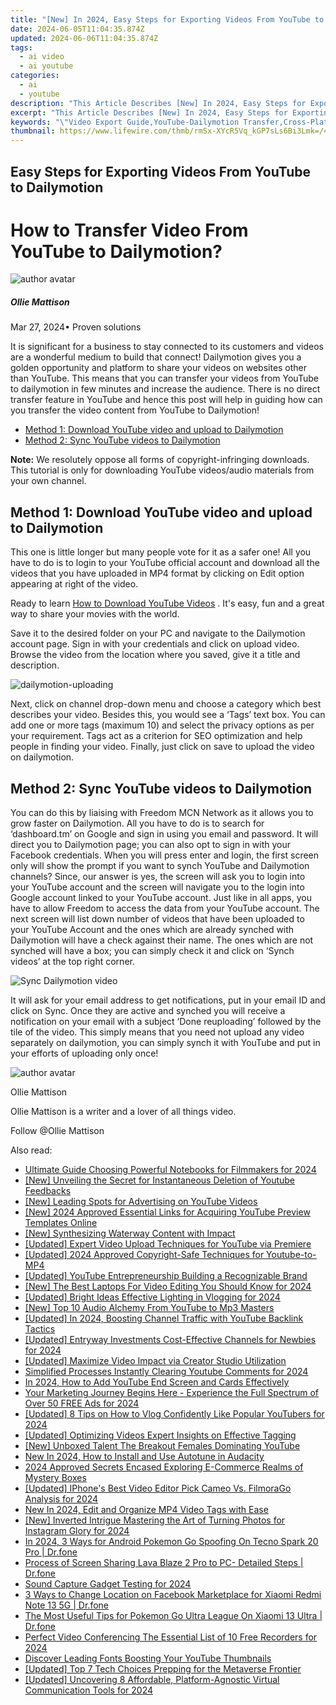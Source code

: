 ```yaml
---
title: "[New] In 2024, Easy Steps for Exporting Videos From YouTube to Dailymotion"
date: 2024-06-05T11:04:35.874Z
updated: 2024-06-06T11:04:35.874Z
tags:
  - ai video
  - ai youtube
categories:
  - ai
  - youtube
description: "This Article Describes [New] In 2024, Easy Steps for Exporting Videos From YouTube to Dailymotion"
excerpt: "This Article Describes [New] In 2024, Easy Steps for Exporting Videos From YouTube to Dailymotion"
keywords: "\"Video Export Guide,YouTube-Dailymotion Transfer,Cross-Platform Video Upload,DIY Video Exporting,Stream to Dailymotion,Online Video Conversion,YouTube to Dailymotion Export\""
thumbnail: https://www.lifewire.com/thmb/rmSx-XYcR5Vq_kGP7sLs6Bi3Lmk=/400x300/filters:no_upscale():max_bytes(150000):strip_icc()/Apple-WWCD23-Vision-Pro-with-battery-230605-c170b718d6f3481e90732e26c6b94d21.jpg
---
```


## Easy Steps for Exporting Videos From YouTube to Dailymotion

# How to Transfer Video From YouTube to Dailymotion?

![author avatar](https://images.wondershare.com/filmora/article-images/ollie-mattison.jpg)

##### Ollie Mattison

 Mar 27, 2024• Proven solutions

It is significant for a business to stay connected to its customers and videos are a wonderful medium to build that connect! Dailymotion gives you a golden opportunity and platform to share your videos on websites other than YouTube. This means that you can transfer your videos from YouTube to dailymotion in few minutes and increase the audience. There is no direct transfer feature in YouTube and hence this post will help in guiding how can you transfer the video content from YouTube to Dailymotion!

* [Method 1: Download YouTube video and upload to Dailymotion](#part1)
* [Method 2: Sync YouTube videos to Dailymotion](#part2)

**Note:** We resolutely oppose all forms of copyright-infringing downloads. This tutorial is only for downloading YouTube videos/audio materials from your own channel.

## Method 1: Download YouTube video and upload to Dailymotion

This one is little longer but many people vote for it as a safer one! All you have to do is to login to your YouTube official account and download all the videos that you have uploaded in MP4 format by clicking on Edit option appearing at right of the video.

Ready to learn [How to Download YouTube Videos](https://tools.techidaily.com/wondershare/filmora/download/) . It's easy, fun and a great way to share your movies with the world.

Save it to the desired folder on your PC and navigate to the Dailymotion account page. Sign in with your credentials and click on upload video. Browse the video from the location where you saved, give it a title and description.

![dailymotion-uploading](https://images.wondershare.com/filmora/article-images/dailymotion-uploading.jpg)

Next, click on channel drop-down menu and choose a category which best describes your video. Besides this, you would see a ‘Tags’ text box. You can add one or more tags (maximum 10) and select the privacy options as per your requirement. Tags act as a criterion for SEO optimization and help people in finding your video. Finally, just click on save to upload the video on dailymotion.

## Method 2: Sync YouTube videos to Dailymotion

You can do this by liaising with Freedom MCN Network as it allows you to grow faster on Dailymotion. All you have to do is to search for ‘dashboard.tm’ on Google and sign in using you email and password. It will direct you to Dailymotion page; you can also opt to sign in with your Facebook credentials. When you will press enter and login, the first screen only will show the prompt if you want to synch YouTube and Dailymotion channels? Since, our answer is yes, the screen will ask you to login into your YouTube account and the screen will navigate you to the login into Google account linked to your YouTube account. Just like in all apps, you have to allow Freedom to access the data from your YouTube account. The next screen will list down number of videos that have been uploaded to your YouTube Account and the ones which are already synched with Dailymotion will have a check against their name. The ones which are not synched will have a box; you can simply check it and click on ‘Synch videos’ at the top right corner.

![ Sync Dailymotion video](https://images.wondershare.com/filmora/article-images/sync-dailymotion-video.jpg)

It will ask for your email address to get notifications, put in your email ID and click on Sync. Once they are active and synched you will receive a notification on your email with a subject ‘Done reuploading’ followed by the tile of the video. This simply means that you need not upload any video separately on dailymotion, you can simply synch it with YouTube and put in your efforts of uploading only once!

![author avatar](https://images.wondershare.com/filmora/article-images/ollie-mattison.jpg)

Ollie Mattison

Ollie Mattison is a writer and a lover of all things video.

Follow @Ollie Mattison

<span class="atpl-alsoreadstyle">Also read:</span>
<div><ul>
<li><a href="https://facebook-video-footage.techidaily.com/ultimate-guide-choosing-powerful-notebooks-for-filmmakers-for-2024/"><u>Ultimate Guide  Choosing Powerful Notebooks for Filmmakers for 2024</u></a></li>
<li><a href="https://facebook-video-footage.techidaily.com/new-unveiling-the-secret-for-instantaneous-deletion-of-youtube-feedbacks/"><u>[New] Unveiling the Secret for Instantaneous Deletion of Youtube Feedbacks</u></a></li>
<li><a href="https://facebook-video-footage.techidaily.com/new-leading-spots-for-advertising-on-youtube-videos/"><u>[New] Leading Spots for Advertising on YouTube Videos</u></a></li>
<li><a href="https://facebook-video-footage.techidaily.com/new-2024-approved-essential-links-for-acquiring-youtube-preview-templates-online/"><u>[New] 2024 Approved  Essential Links for Acquiring YouTube Preview Templates Online</u></a></li>
<li><a href="https://facebook-video-footage.techidaily.com/new-synthesizing-waterway-content-with-impact/"><u>[New] Synthesizing Waterway Content with Impact</u></a></li>
<li><a href="https://facebook-video-footage.techidaily.com/updated-expert-video-upload-techniques-for-youtube-via-premiere/"><u>[Updated] Expert Video Upload Techniques for YouTube via Premiere</u></a></li>
<li><a href="https://facebook-video-footage.techidaily.com/updated-2024-approved-copyright-safe-techniques-for-youtube-to-mp4/"><u>[Updated] 2024 Approved  Copyright-Safe Techniques for Youtube-to-MP4</u></a></li>
<li><a href="https://facebook-video-footage.techidaily.com/updated-youtube-entrepreneurship-building-a-recognizable-brand/"><u>[Updated] YouTube Entrepreneurship  Building a Recognizable Brand</u></a></li>
<li><a href="https://facebook-video-footage.techidaily.com/new-the-best-laptops-for-video-editing-you-should-know-for-2024/"><u>[New] The Best Laptops For Video Editing You Should Know for 2024</u></a></li>
<li><a href="https://facebook-video-footage.techidaily.com/updated-bright-ideas-effective-lighting-in-vlogging-for-2024/"><u>[Updated] Bright Ideas  Effective Lighting in Vlogging for 2024</u></a></li>
<li><a href="https://facebook-video-footage.techidaily.com/new-top-10-audio-alchemy-from-youtube-to-mp3-masters/"><u>[New] Top 10 Audio Alchemy  From YouTube to Mp3 Masters</u></a></li>
<li><a href="https://facebook-video-footage.techidaily.com/updated-in-2024-boosting-channel-traffic-with-youtube-backlink-tactics/"><u>[Updated] In 2024, Boosting Channel Traffic with YouTube Backlink Tactics</u></a></li>
<li><a href="https://facebook-video-footage.techidaily.com/updated-entryway-investments-cost-effective-channels-for-newbies-for-2024/"><u>[Updated] Entryway Investments  Cost-Effective Channels for Newbies for 2024</u></a></li>
<li><a href="https://facebook-video-footage.techidaily.com/updated-maximize-video-impact-via-creator-studio-utilization/"><u>[Updated] Maximize Video Impact via Creator Studio Utilization</u></a></li>
<li><a href="https://facebook-video-footage.techidaily.com/simplified-processes-instantly-clearing-youtube-comments-for-2024/"><u>Simplified Processes  Instantly Clearing Youtube Comments for 2024</u></a></li>
<li><a href="https://facebook-video-footage.techidaily.com/in-2024-how-to-add-youtube-end-screen-and-cards-effectively/"><u>In 2024, How to Add YouTube End Screen and Cards Effectively</u></a></li>
<li><a href="https://facebook-video-footage.techidaily.com/your-marketing-journey-begins-here-experience-the-full-spectrum-of-over-50-free-ads-for-2024/"><u>Your Marketing Journey Begins Here - Experience the Full Spectrum of Over 50 FREE Ads for 2024</u></a></li>
<li><a href="https://facebook-video-footage.techidaily.com/updated-8-tips-on-how-to-vlog-confidently-like-popular-youtubers-for-2024/"><u>[Updated] 8 Tips on How to Vlog Confidently Like Popular YouTubers for 2024</u></a></li>
<li><a href="https://facebook-video-footage.techidaily.com/updated-optimizing-videos-expert-insights-on-effective-tagging/"><u>[Updated] Optimizing Videos  Expert Insights on Effective Tagging</u></a></li>
<li><a href="https://facebook-video-footage.techidaily.com/new-unboxed-talent-the-breakout-females-dominating-youtube/"><u>[New] Unboxed Talent  The Breakout Females Dominating YouTube</u></a></li>
<li><a href="https://audio-shaping.techidaily.com/new-in-2024-how-to-install-and-use-autotune-in-audacity/"><u>New In 2024, How to Install and Use Autotune in Audacity</u></a></li>
<li><a href="https://extra-skills.techidaily.com/2024-approved-secrets-encased-exploring-e-commerce-realms-of-mystery-boxes/"><u>2024 Approved  Secrets Encased  Exploring E-Commerce Realms of Mystery Boxes</u></a></li>
<li><a href="https://vimeo-videos.techidaily.com/updated-iphones-best-video-editor-pick-cameo-vs-filmorago-analysis-for-2024/"><u>[Updated] IPhone's Best Video Editor Pick  Cameo Vs. FilmoraGo Analysis for 2024</u></a></li>
<li><a href="https://video-content-creator.techidaily.com/new-in-2024-edit-and-organize-mp4-video-tags-with-ease/"><u>New In 2024, Edit and Organize MP4 Video Tags with Ease</u></a></li>
<li><a href="https://instagram-video-recordings.techidaily.com/new-inverted-intrigue-mastering-the-art-of-turning-photos-for-instagram-glory-for-2024/"><u>[New] Inverted Intrigue  Mastering the Art of Turning Photos for Instagram Glory for 2024</u></a></li>
<li><a href="https://pokemon-go-android.techidaily.com/in-2024-3-ways-for-android-pokemon-go-spoofing-on-tecno-spark-20-pro-drfone-by-drfone-virtual-android/"><u>In 2024, 3 Ways for Android Pokemon Go Spoofing On Tecno Spark 20 Pro | Dr.fone</u></a></li>
<li><a href="https://screen-mirror.techidaily.com/process-of-screen-sharing-lava-blaze-2-pro-to-pc-detailed-steps-drfone-by-drfone-android/"><u>Process of Screen Sharing Lava Blaze 2 Pro to PC- Detailed Steps | Dr.fone</u></a></li>
<li><a href="https://screen-capture.techidaily.com/sound-capture-gadget-testing-for-2024/"><u>Sound Capture Gadget Testing for 2024</u></a></li>
<li><a href="https://location-fake.techidaily.com/3-ways-to-change-location-on-facebook-marketplace-for-xiaomi-redmi-note-13-5g-drfone-by-drfone-virtual-android/"><u>3 Ways to Change Location on Facebook Marketplace for Xiaomi Redmi Note 13 5G | Dr.fone</u></a></li>
<li><a href="https://change-location.techidaily.com/the-most-useful-tips-for-pokemon-go-ultra-league-on-xiaomi-13-ultra-drfone-by-drfone-virtual-android/"><u>The Most Useful Tips for Pokemon Go Ultra League On Xiaomi 13 Ultra | Dr.fone</u></a></li>
<li><a href="https://screen-mirroring-recording.techidaily.com/perfect-video-conferencing-the-essential-list-of-10-free-recorders-for-2024/"><u>Perfect Video Conferencing  The Essential List of 10 Free Recorders for 2024</u></a></li>
<li><a href="https://youtube-video-recordings.techidaily.com/discover-leading-fonts-boosting-your-youtube-thumbnails/"><u>Discover Leading Fonts  Boosting Your YouTube Thumbnails</u></a></li>
<li><a href="https://some-skills.techidaily.com/updated-top-7-tech-choices-prepping-for-the-metaverse-frontier/"><u>[Updated] Top 7 Tech Choices  Prepping for the Metaverse Frontier</u></a></li>
<li><a href="https://visual-screen-recording.techidaily.com/updated-uncovering-8-affordable-platform-agnostic-virtual-communication-tools-for-2024/"><u>[Updated] Uncovering 8 Affordable, Platform-Agnostic Virtual Communication Tools for 2024</u></a></li>
</ul></div>

<ins class="adsbygoogle"
      style="display:block"
      data-ad-client="ca-pub-7571918770474297"
      data-ad-slot="8358498916"
      data-ad-format="auto"
      data-full-width-responsive="true"></ins>